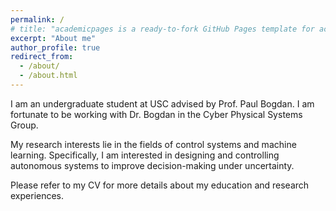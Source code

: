 ```yaml
---
permalink: /
# title: "academicpages is a ready-to-fork GitHub Pages template for academic personal websites"
excerpt: "About me"
author_profile: true
redirect_from: 
  - /about/
  - /about.html
---
```

I am an undergraduate student at USC advised by Prof. Paul Bogdan. I am fortunate to be working with Dr. Bogdan in the Cyber Physical Systems Group.

My research interests lie in the fields of control systems and machine learning. Specifically, I am interested in designing and controlling autonomous systems to improve decision-making under uncertainty. 

Please refer to my CV for more details about my education and research experiences.
